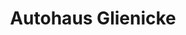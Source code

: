 ---
title: "Autohaus Glienicke"
url: /glienicke-nordbahn/autohaus-glienicke-oranienburger-chaussee/
shop: Autohaus
---